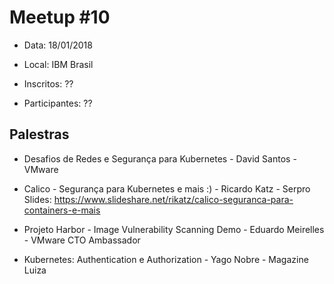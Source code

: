 # Meetup #10

* Data: 18/01/2018

* Local: IBM Brasil

* Inscritos: ??
 
* Participantes: ??

## Palestras

* Desafios de Redes e Segurança para Kubernetes - David Santos - VMware

* Calico - Segurança para Kubernetes e mais :) - Ricardo Katz - Serpro
Slides: https://www.slideshare.net/rikatz/calico-seguranca-para-containers-e-mais

* Projeto Harbor - Image Vulnerability Scanning Demo - Eduardo Meirelles - VMware CTO Ambassador

* Kubernetes: Authentication e Authorization - Yago Nobre - Magazine Luiza


